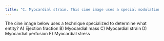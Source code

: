 ```yaml
---
title: "C. Myocardial strain. This cine image uses a special modulation of magnetization to produce tag lines that move with the myocardium. The degree of deformation of the squares is used to calculate myocardial strain, which gives an accurate (sensitivity 92%, specificity 99%) quantitative assessment of myocardial function. A series of non-tagged short axis images can be used to measure ejection fraction, end-systolic volume and myocardial mass. Myocardial perfusion imaging uses gadolinium and adenosine."
---
```

The cine image below uses a technique specialized to determine what entity?
A) Ejection fraction
B) Myocardial mass
C) Myocardial strain
D) Myocardial perfusion
E) Myocardial stress

